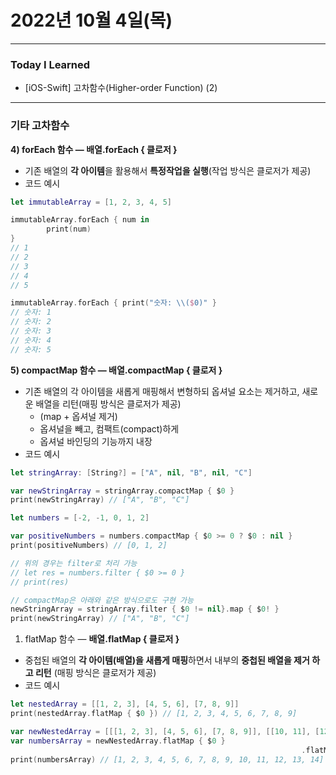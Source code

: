 # 2022년 10월 4일(목)

---

### Today I Learned 

- [iOS-Swift] 고차함수(Higher-order Function) (2)

---

### 기타 고차함수

**4) forEach 함수 — 배열.forEach { 클로저 }**

- 기존 배열의 **각 아이템**을 활용해서 **특정작업을 실행**(작업 방식은 클로저가 제공)
- 코드 예시

```swift
let immutableArray = [1, 2, 3, 4, 5]

immutableArray.forEach { num in 
		print(num)
}
// 1
// 2
// 3
// 4
// 5

immutableArray.forEach { print("숫자: \\($0)" }
// 숫자: 1
// 숫자: 2
// 숫자: 3 
// 숫자: 4
// 숫자: 5
```

**5) compactMap 함수 — 배열.compactMap { 클로저 }**

- 기존 배열의 각 아이템을 새롭게 매핑해서 변형하되 옵셔널 요소는 제거하고, 새로운 배열을 리턴(매핑 방식은 클로저가 제공)
  - (map + 옵셔널 제거)
  - 옵셔널을 빼고, 컴팩트(compact)하게
  - 옵셔널 바인딩의 기능까지 내장
- 코드 예시

```swift
let stringArray: [String?] = ["A", nil, "B", nil, "C"]

var newStringArray = stringArray.compactMap { $0 }
print(newStringArray) // ["A", "B", "C"]

let numbers = [-2, -1, 0, 1, 2]

var positiveNumbers = numbers.compactMap { $0 >= 0 ? $0 : nil }
print(positiveNumbers) // [0, 1, 2]

// 위의 경우는 filter로 처리 가능
// let res = numbers.filter { $0 >= 0 }
// print(res)

// compactMap은 아래와 같은 방식으로도 구현 가능
newStringArray = stringArray.filter { $0 != nil}.map { $0! } 
print(newStringArray) // ["A", "B", "C"]
```

1. flatMap 함수 — **배열.flatMap { 클로저 }**

- 중첩된 배열의 **각 아이템(배열)을 새롭게 매핑**하면서 내부의 **중첩된 배열을 제거 하고 리턴** (매핑 방식은 클로저가 제공)
- 코드 예시

```swift
let nestedArray = [[1, 2, 3], [4, 5, 6], [7, 8, 9]]
print(nestedArray.flatMap { $0 }) // [1, 2, 3, 4, 5, 6, 7, 8, 9]

var newNestedArray = [[[1, 2, 3], [4, 5, 6], [7, 8, 9]], [[10, 11], [12, 13, 14]]
var numbersArray = newNestedArray.flatMap { $0 } 
																 .flatMap { $0 }
print(numbersArray) // [1, 2, 3, 4, 5, 6, 7, 8, 9, 10, 11, 12, 13, 14]
```